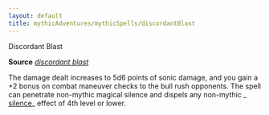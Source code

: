 ```yaml
---
layout: default
title: mythicAdventures/mythicSpells/discordantBlast
---
```

Discordant Blast

**Source** [_discordant blast_](advanced/spells/discordantBlast#_discordant-blast)

The damage dealt increases to 5d6 points of sonic damage, and you gain a +2 bonus on combat maneuver checks to the bull rush opponents. The spell can penetrate non-mythic magical silence and dispels any non-mythic _ [silence](spells/silence#_silence)_ effect of 4th level or lower.


